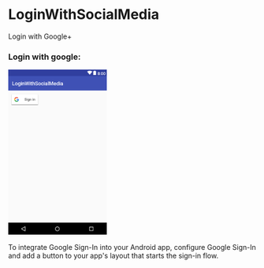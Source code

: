 # LoginWithSocialMedia
Login with Google+


### Login with google:
<img src="Images/Capture.PNG" width=200>


To integrate Google Sign-In into your Android app, configure Google Sign-In and add a button to your app's layout that starts the sign-in flow.
